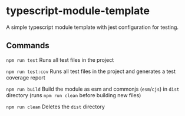 # typescript-module-template

A simple typescript module template with jest configuration for testing.

## Commands

```npm run test``` Runs all test files in the project

```npm run test:cov``` Runs all test files in the project and generates a test coverage report

```npm run build``` Build the module as esm and commonjs (```esm```/```cjs```) in ```dist``` directory (runs ```npm run clean``` before building new files)

```npm run clean``` Deletes the ```dist``` directory

